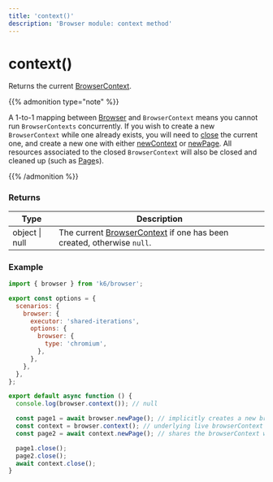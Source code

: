 ```yaml
---
title: 'context()'
description: 'Browser module: context method'
---
```


# context()

Returns the current [BrowserContext](https://grafana.com/docs/k6/<K6_VERSION>/javascript-api/k6-browser/browsercontext/).

{{% admonition type="note" %}}

A 1-to-1 mapping between [Browser](https://grafana.com/docs/k6/<K6_VERSION>/javascript-api/k6-browser) and `BrowserContext` means you cannot run `BrowserContexts` concurrently. If you wish to create a new `BrowserContext` while one already exists, you will need to [close](https://grafana.com/docs/k6/<K6_VERSION>/javascript-api/k6-browser/browsercontext/close) the current one, and create a new one with either [newContext](https://grafana.com/docs/k6/<K6_VERSION>/javascript-api/k6-browser/newcontext/) or [newPage](https://grafana.com/docs/k6/<K6_VERSION>/javascript-api/k6-browser/newpage). All resources associated to the closed `BrowserContext` will also be closed and cleaned up (such as [Page](https://grafana.com/docs/k6/<K6_VERSION>/javascript-api/k6-browser/page/)s).

{{% /admonition %}}

### Returns

| Type           | Description                                                                                                                                                 |
| -------------- | ----------------------------------------------------------------------------------------------------------------------------------------------------------- |
| object \| null | The current [BrowserContext](https://grafana.com/docs/k6/<K6_VERSION>/javascript-api/k6-browser/browsercontext/) if one has been created, otherwise `null`. |

### Example

```javascript
import { browser } from 'k6/browser';

export const options = {
  scenarios: {
    browser: {
      executor: 'shared-iterations',
      options: {
        browser: {
          type: 'chromium',
        },
      },
    },
  },
};

export default async function () {
  console.log(browser.context()); // null

  const page1 = await browser.newPage(); // implicitly creates a new browserContext
  const context = browser.context(); // underlying live browserContext associated with browser
  const page2 = await context.newPage(); // shares the browserContext with page1

  page1.close();
  page2.close();
  await context.close();
}
```
